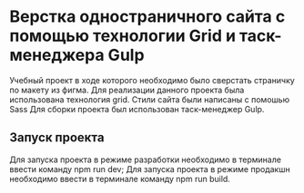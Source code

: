 # Верстка одностраничного сайта с помощью технологии Grid и таск-менеджера Gulp
Учебный проект в ходе которого необходимо было сверстать страничку по макету из фигма.
Для реализации данного проекта была использована технология grid.
Стили сайта были написаны с помошью Sass
Для сборки проекта был использован таск-менеджер Gulp.

## Запуск проекта
Для запуска проекта в режиме разработки необходимо в терминале ввести команду npm run dev;
Для запуска проекта в режиме продакшн необходимо ввести в терминале команду npm run build.
